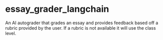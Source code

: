 # essay_grader_langchain
An AI autograder that grades an essay and provides feedback based off a rubric provided by the user. If a rubric is not available it will use the class level.
